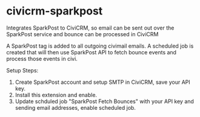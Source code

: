 # civicrm-sparkpost
Integrates SparkPost to CiviCRM, so email can be sent out over the SparkPost service and bounce can be processed in CiviCRM

A SparkPost tag is added to all outgoing civimail emails. A scheduled job is created that will then use SparkPost API to fetch bounce events and process those events in civi. 

Setup Steps: 
1) Create SparkPost account and setup SMTP in CiviCRM, save your API key. 
2) Install this extension and enable. 
3) Update schduled job "SparkPost Fetch Bounces" with your API key and sending email addresses, enable scheduled job.
